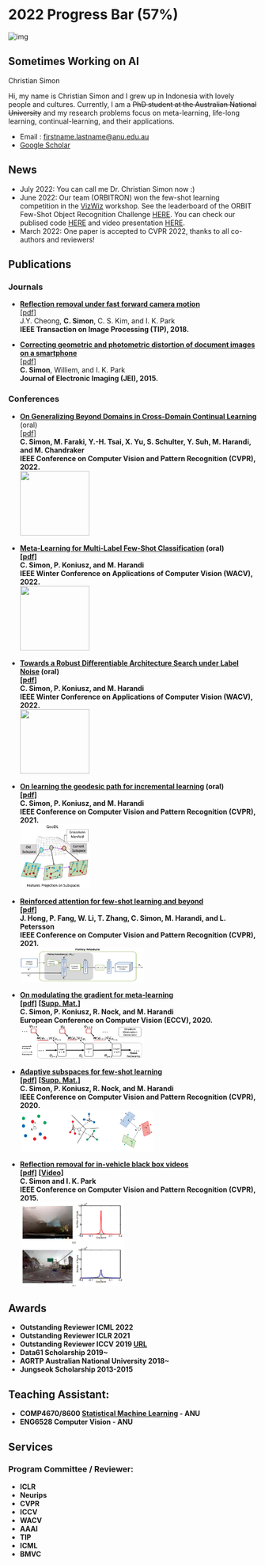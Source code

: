 # 2022 Progress Bar (57%)
![img](https://pbs.twimg.com/media/FYtz0qOWQAE3_ND?format=jpg&name=small)


## Sometimes Working on AI

Christian Simon

Hi, my name is Christian Simon and I grew up in Indonesia with lovely people and cultures.
Currently, I am a <strike>PhD student at the Australian National University</strike>  and my research problems focus on meta-learning, life-long learning, continual-learning, and their applications. 


- Email : firstname.lastname@anu.edu.au  
- [Google Scholar](https://scholar.google.com/citations?user=eZrRbp4AAAAJ&hl=en)


## News
- July 2022: You can call me Dr. Christian Simon now :)
- June 2022: Our team (ORBITRON) won the few-shot learning competition in the [VizWiz](https://vizwiz.org/workshops/2022-workshop/) workshop. See the leaderboard of the ORBIT Few-Shot Object Recognition Challenge [HERE](https://eval.ai/web/challenges/challenge-page/1438/overview). You can check our publised code [HERE](https://github.com/chrysts/ORBITRON_Subspace_ORBIT_challenge) and video presentation [HERE](https://www.youtube.com/watch?v=yfc7qI83eFY&t=249s).
- March 2022: One paper is accepted to CVPR 2022, thanks to all co-authors and reviewers!  



## Publications

### Journals
- [<b>Reflection removal under fast forward camera motion</b>](https://ieeexplore.ieee.org/document/8024024)<br/>
[[pdf]](http://image.inha.ac.kr/wp-content/uploads/2017/07/TIP2017Cheong.pdf)<br/>
J.Y. Cheong, <b>C. Simon</b>, C. S. Kim, and I. K. Park<br/>
<b>IEEE Transaction on Image Processing (TIP), 2018.</b>

-  [<b>Correcting geometric and photometric distortion of document images on a smartphone</b>](https://www.spiedigitallibrary.org/journals/journal-of-electronic-imaging/volume-24/issue-01/013038/Correcting-geometric-and-photometric-distortion-of-document-images-on-a/10.1117/1.JEI.24.1.013038.full)<br/>
[[pdf]](http://image.inha.ac.kr/paper/JEI201501_Simon.pdf)<br/>
 <b>C. Simon</b>, Williem, and I. K. Park<br/>
<b>Journal of Electronic Imaging (JEI), 2015.</b>

### Conferences

- [<b>On Generalizing Beyond Domains in Cross-Domain Continual Learning</b>](https://openaccess.thecvf.com/content/CVPR2022/html/Simon_On_Generalizing_Beyond_Domains_in_Cross-Domain_Continual_Learning_CVPR_2022_paper.html) <span color="blue">(oral)</span>   <br/>
[[pdf]](https://openaccess.thecvf.com/content/CVPR2022/papers/Simon_On_Generalizing_Beyond_Domains_in_Cross-Domain_Continual_Learning_CVPR_2022_paper.pdf)<br/>
<b>C. Simon, M. Faraki, Y.-H. Tsai, X. Yu, S. Schulter, Y. Suh, M. Harandi, and M. Chandraker<br/>
<b>IEEE Conference on Computer Vision and Pattern Recognition (CVPR), 2022. </b> <br/><img src="https://github.com/chrysts/chrysts.github.io/blob/master/images/geodls.png?raw=true"  height="130px" width="140px" />

- [<b>Meta-Learning for Multi-Label Few-Shot Classification</b>](https://openaccess.thecvf.com/content/WACV2022/html/Simon_Meta-Learning_for_Multi-Label_Few-Shot_Classification_WACV_2022_paper.html) <span color="blue">(oral)</span>   <br/>
[[pdf]](https://openaccess.thecvf.com/content/WACV2022/papers/Simon_Meta-Learning_for_Multi-Label_Few-Shot_Classification_WACV_2022_paper.pdf)<br/>
<b>C. Simon</b>, P. Koniusz,  and M. Harandi <br/>
<b>IEEE Winter Conference on Applications of Computer Vision  (WACV), 2022. </b> <br/><img src="https://github.com/chrysts/chrysts.github.io/blob/master/images/geodls.png?raw=true"  height="130px" width="140px" />

- [<b>Towards a Robust Differentiable Architecture Search under Label Noise</b>](https://openaccess.thecvf.com/content/WACV2022/html/Simon_Towards_a_Robust_Differentiable_Architecture_Search_Under_Label_Noise_WACV_2022_paper.html) <span color="blue">(oral)</span>   <br/>
[[pdf]](https://openaccess.thecvf.com/content/WACV2022/papers/Simon_Towards_a_Robust_Differentiable_Architecture_Search_Under_Label_Noise_WACV_2022_paper.pdf)<br/>
<b>C. Simon</b>, P. Koniusz,  and M. Harandi <br/>
<b>IEEE Winter Conference on Applications of Computer Vision  (WACV), 2022. </b> <br/><img src="https://github.com/chrysts/chrysts.github.io/blob/master/images/geodls.png?raw=true"  height="130px" width="140px" />


- [<b>On learning the geodesic path for incremental learning</b>](https://arxiv.org/abs/2104.08572) <span color="blue">(oral)</span>   <br/>
[[pdf]](https://arxiv.org/abs/2104.08572.pdf)<br/>
<b>C. Simon</b>, P. Koniusz,  and M. Harandi <br/>
<b>IEEE Conference on Computer Vision and Pattern Recognition (CVPR), 2021. </b> <br/><img src="https://github.com/chrysts/chrysts.github.io/blob/master/images/geodl.png?raw=true"  height="130px" width="140px" />

- [<b>Reinforced attention for few-shot learning and beyond</b>](https://arxiv.org/pdf/2104.04192)<br/>
[[pdf]](https://arxiv.org/pdf/2104.04192.pdf)<br/>
J. Hong, P. Fang, W. Li, T. Zhang, <b>C. Simon</b>, M. Harandi, and L. Petersson<br/>
<b>IEEE Conference on Computer Vision and Pattern Recognition (CVPR), 2021. </b> <br/><img src="https://github.com/chrysts/chrysts.github.io/blob/master/images/reinfoced_attention.png?raw=true"  height="70px" width="250px" />


- [<b>On modulating the gradient for meta-learning</b>](https://link.springer.com/chapter/10.1007%2F978-3-030-58598-3_33)<br/>
[[pdf]](http://www.ecva.net/papers/eccv_2020/papers_ECCV/papers/123530545.pdf) [[Supp. Mat.]](http://www.ecva.net/papers/eccv_2020/papers_ECCV/papers/123530545-supp.pdf)<br/>
<b>C. Simon</b>, P. Koniusz, R. Nock, and M. Harandi <br/>
<b>European Conference on Computer Vision (ECCV), 2020. </b> <br/><img src="https://github.com/chrysts/chrysts.github.io/blob/master/images/diagram_mlgrad.png?raw=true"  height="70px" width="250px" />

- [<b>Adaptive subspaces for few-shot learning</b> ](https://openaccess.thecvf.com/content_CVPR_2020/html/Simon_Adaptive_Subspaces_for_Few-Shot_Learning_CVPR_2020_paper.html)<br/>
[[pdf]](http://openaccess.thecvf.com/content_CVPR_2020/papers/Simon_Adaptive_Subspaces_for_Few-Shot_Learning_CVPR_2020_paper.pdf) [[Supp. Mat.]](https://openaccess.thecvf.com/content_CVPR_2020/supplemental/Simon_Adaptive_Subspaces_for_CVPR_2020_supplemental.pdf)<br/>
<b>C. Simon</b>, P. Koniusz, R. Nock, and M. Harandi<br/>
<b>IEEE Conference on Computer Vision and Pattern Recognition (CVPR), 2020.</b> <br/><img src="https://raw.githubusercontent.com/chrysts/chrysts.github.io/master/images/psn.jpg?raw=true"  height="85px" width="270px" /> 



- [<b>Reflection removal for in-vehicle black box videos</b>](https://openaccess.thecvf.com/content_cvpr_2015/html/Simon_Reflection_Removal_for_2015_CVPR_paper.html) <br/>
[[pdf]](http://image.inha.ac.kr/paper/CVPR2015_Simon.pdf) [[Video]](https://drive.google.com/file/d/1JhZSohA7ty1WxzSJEnwwoll4RdtIsS5X/view?usp=sharing) <br/>
<b>C. Simon</b> and I. K. Park <br/>
<b>IEEE Conference on Computer Vision and Pattern Recognition (CVPR), 2015.</b> <br/><img src="https://raw.githubusercontent.com/chrysts/chrysts.github.io/master/images/cvpr2015reflection.png?raw=true"  height="170px" width="210px" /> 

## Awards
- Outstanding Reviewer ICML 2022 
- Outstanding Reviewer ICLR 2021 
- Outstanding Reviewer ICCV 2019 [URL](http://iccv2019.thecvf.com/best_reviewers)
- Data61 Scholarship 2019~
- AGRTP Australian National University 2018~
- Jungseok Scholarship 2013-2015

## Teaching Assistant:
- COMP4670/8600 [Statistical Machine Learning](https://machlearn.gitlab.io/sml2020/) - ANU
- ENG6528 Computer Vision - ANU

## Services 
### Program Committee / Reviewer:
- ICLR
- Neurips
- CVPR
- ICCV
- WACV
- AAAI
- TIP
- ICML
- BMVC


